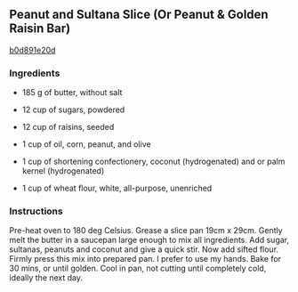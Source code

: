 ## Peanut and Sultana Slice (Or Peanut & Golden Raisin Bar)

[b0d891e20d](http://www.food.com/recipe/peanut-and-sultana-slice-or-peanut-golden-raisin-bar-240564)

### Ingredients

 - 185 g of butter, without salt

 - 12 cup of sugars, powdered

 - 12 cup of raisins, seeded

 - 1 cup of oil, corn, peanut, and olive

 - 1 cup of shortening confectionery, coconut (hydrogenated) and or palm kernel (hydrogenated)

 - 1 cup of wheat flour, white, all-purpose, unenriched

### Instructions

Pre-heat oven to 180 deg Celsius. Grease a slice pan 19cm x 29cm. Gently melt the butter in a saucepan large enough to mix all ingredients. Add sugar, sultanas, peanuts and coconut and give a quick stir. Now add sifted flour. Firmly press this mix into prepared pan. I prefer to use my hands. Bake for 30 mins, or until golden. Cool in pan, not cutting until completely cold, ideally the next day.